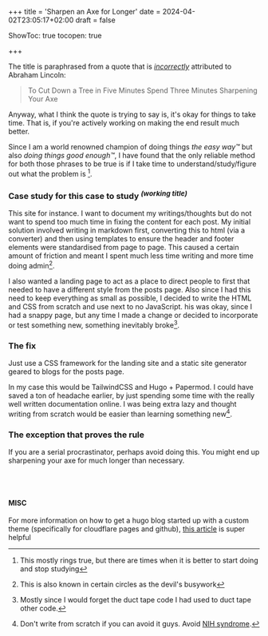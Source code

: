 +++
title = 'Sharpen an Axe for Longer'
date = 2024-04-02T23:05:17+02:00
draft = false

ShowToc: true
tocopen: true

+++


The title is paraphrased from a quote that is [*incorrectly*](https://quoteinvestigator.com/2014/03/29/sharp-axe/) attributed to Abraham Lincoln: 
> To Cut Down a Tree in Five Minutes Spend Three Minutes Sharpening Your Axe

Anyway, what I think the quote is trying to say is, it's okay for things to take time. That is, if you're actively working on making the end result much better. 

Since I am a world renowned champion of doing things *the easy way™* but also *doing things good enough™*, I have found that the only reliable method for both those phrases to be true is if I take time to understand/study/figure out what the problem is [^1]. 

### Case study for this case to study <sup>*(working title)*</sup>

This site for instance. I want to document my writings/thoughts but do not want to spend too much time in fixing the content for each post. My initial solution involved writing in markdown first, converting this to html (via a converter) and then using templates to ensure the header and footer elements were standardised from page to page. This caused a certain amount of friction and meant I spent much less time writing and more time doing admin[^2].

I also wanted a landing page to act as a place to direct people to first that needed to have a different style from the posts page. Also since I had this need to keep everything as small as possible, I decided to write the HTML and CSS from scratch and use next to no JavaScript. his was okay, since I had a snappy page, but any time I made a change or decided to incorporate or test something new, something inevitably broke[^3]. 

### The fix

Just use a CSS framework for the landing site and a static site generator geared to blogs for the posts page. 

In my case this would be TailwindCSS and Hugo + Papermod. I could have saved a ton of headache earlier, by just spending some time with the really well written documentation online. I was being extra lazy and thought writing from scratch would be easier than learning something new[^4]. 


### The exception that proves the rule

If you are a serial procrastinator, perhaps avoid doing this. You might end up sharpening your axe for much longer than necessary.  

<br/>
<br/>

#### MISC
For more information on how to get a hugo blog started up with a custom theme (specifically for cloudflare pages and github), [this article](https://www.andrewhoog.com/post/git-submodule-for-hugo-themes/) is super helpful


[^1]: This mostly rings true, but there are times when it is better to start doing and stop studying
[^2]: This is also known in certain circles as the devil's busywork[^5]
[^3]: Mostly since I would forget the duct tape code I had used to duct tape other code. 
[^4]: Don't write from scratch if you can avoid it guys. Avoid [NIH syndrome](https://en.wikipedia.org/wiki/Not_invented_here).  
[^5]: The circle I mention is currently one person as of the writing of this post, i.e. myself. 